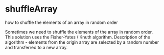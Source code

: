 # shuffleArray
how to shuffle the elements of an array in random order


Sometimes we need to shuffle the elements of the array in random order.
This solution uses the Fisher-Yates / Knuth algorithm.
Description of the algorithm - elements from the origin array are selected by a random number and transferred to a new array.
